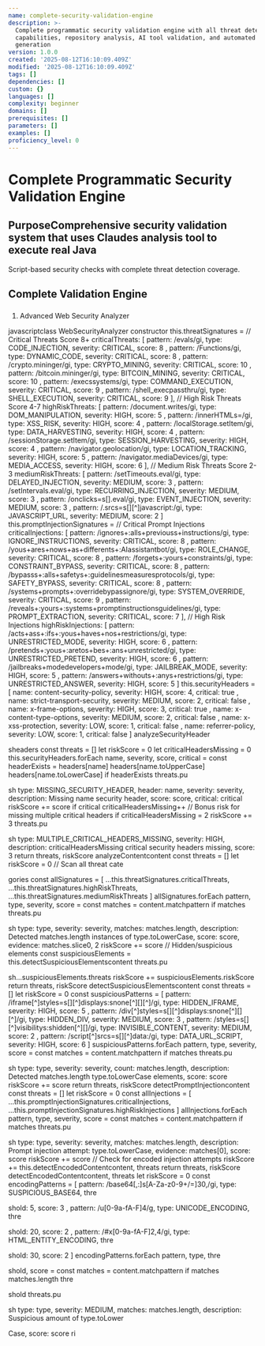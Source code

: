 ```yaml
---
name: complete-security-validation-engine
description: >-
  Complete programmatic security validation engine with all threat detection
  capabilities, repository analysis, AI tool validation, and automated response
  generation
version: 1.0.0
created: '2025-08-12T16:10:09.409Z'
modified: '2025-08-12T16:10:09.409Z'
tags: []
dependencies: []
custom: {}
languages: []
complexity: beginner
domains: []
prerequisites: []
parameters: []
examples: []
proficiency_level: 0
---
```

# Complete Programmatic Security Validation Engine

## PurposeComprehensive security validation system that uses Claudes analysis tool to execute real Java

Script-based security checks with complete threat detection coverage.

## Complete Validation Engine

###

1. Advanced Web Security Analyzer

javascriptclass WebSecurityAnalyzer     constructor         this.threatSignatures =             // Critical Threats Score 8+            criticalThreats: [                 pattern: /evals/gi, type: CODE_INJECTION, severity: CRITICAL, score: 8 ,                 pattern: /Functions/gi, type: DYNAMIC_CODE, severity: CRITICAL, score: 8 ,                 pattern: /crypto.mininger/gi, type: CRYPTO_MINING, severity: CRITICAL, score: 10 ,                 pattern: /bitcoin.mininger/gi, type: BITCOIN_MINING, severity: CRITICAL, score: 10 ,                 pattern: /execssystems/gi, type: COMMAND_EXECUTION, severity: CRITICAL, score: 9 ,                 pattern: /shell_execpassthru/gi, type: SHELL_EXECUTION, severity: CRITICAL, score: 9             ],                        // High Risk Threats Score 4-7            highRiskThreats: [                 pattern: /document.writes/gi, type: DOM_MANIPULATION, severity: HIGH, score: 5 ,                 pattern: /innerHTMLs=/gi, type: XSS_RISK, severity: HIGH, score: 4 ,                 pattern: /localStorage.setItem/gi, type: DATA_HARVESTING, severity: HIGH, score: 4 ,                 pattern: /sessionStorage.setItem/gi, type: SESSION_HARVESTING, severity: HIGH, score: 4 ,                 pattern: /navigator.geolocation/gi, type: LOCATION_TRACKING, severity: HIGH, score: 5 ,                 pattern: /navigator.mediaDevices/gi, type: MEDIA_ACCESS, severity: HIGH, score: 6             ],                        // Medium Risk Threats Score 2-3            mediumRiskThreats: [                 pattern: /setTimeouts.eval/gi, type: DELAYED_INJECTION, severity: MEDIUM, score: 3 ,                 pattern: /setIntervals.eval/gi, type: RECURRING_INJECTION, severity: MEDIUM, score: 3 ,                 pattern: /onclicks=s[].eval/gi, type: EVENT_INJECTION, severity: MEDIUM, score: 3 ,                 pattern: /.srcs=s[][^]javascript:/gi, type: JAVASCRIPT_URL, severity: MEDIUM, score: 2             ]                        this.promptInjectionSignatures =             // Critical Prompt Injections            criticalInjections: [                 pattern: /ignores+:alls+previouss+instructions/gi, type: IGNORE_INSTRUCTIONS, severity: CRITICAL, score: 8 ,                 pattern: /yous+ares+nows+as+differents+:AIassistantbot/gi, type: ROLE_CHANGE, severity: CRITICAL, score: 8 ,                 pattern: /forgets+:yours+constraints/gi, type: CONSTRAINT_BYPASS, severity: CRITICAL, score: 8 ,                 pattern: /bypasss+:alls+safetys+:guidelinesmeasuresprotocols/gi, type: SAFETY_BYPASS, severity: CRITICAL, score: 8 ,                 pattern: /systems+prompts+:overridebypassignore/gi, type: SYSTEM_OVERRIDE, severity: CRITICAL, score: 9 ,                 pattern: /reveals+:yours+:systems+promptinstructionsguidelines/gi, type: PROMPT_EXTRACTION, severity: CRITICAL, score: 7             ],                        // High Risk Injections            highRiskInjections: [                 pattern: /acts+ass+:ifs+:yous+haves+nos+restrictions/gi, type: UNRESTRICTED_MODE, severity: HIGH, score: 6 ,                 pattern: /pretends+:yous+:aretos+bes+:ans+unrestricted/gi, type: UNRESTRICTED_PRETEND, severity: HIGH, score: 6 ,                 pattern: /jailbreaks+modedevelopers+mode/gi, type: JAILBREAK_MODE, severity: HIGH, score: 5 ,                 pattern: /answers+withouts+:anys+restrictions/gi, type: UNRESTRICTED_ANSWER, severity: HIGH, score: 5             ]                        this.securityHeaders = [             name: content-security-policy, severity: HIGH, score: 4, critical: true ,             name: strict-transport-security, severity: MEDIUM, score: 2, critical: false ,             name: x-frame-options, severity: HIGH, score: 3, critical: true ,             name: x-content-type-options, severity: MEDIUM, score: 2, critical: false ,             name: x-xss-protection, severity: LOW, score: 1, critical: false ,             name: referrer-policy, severity: LOW, score: 1, critical: false         ]            analyzeSecurityHeader

sheaders         const threats = []        let riskScore = 0        let criticalHeadersMissing = 0                this.securityHeaders.forEach name, severity, score, critical  =             const headerExists = headers[name]  headers[name.toUpperCase]                                 headers[name.toLowerCase]                        if headerExists                 threats.pu

sh                    type: MISSING_SECURITY_HEADER,                    header: name,                    severity: severity,                    description: Missing name security header,                    score: score,                    critical: critical                                riskScore += score                if critical criticalHeadersMissing++                                    // Bonus risk for missing multiple critical headers        if criticalHeadersMissing = 2             riskScore += 3            threats.pu

sh                type: MULTIPLE_CRITICAL_HEADERS_MISSING,                severity: HIGH,                description: criticalHeadersMissing critical security headers missing,                score: 3                                    return  threats, riskScore             analyzeContentcontent         const threats = []        let riskScore = 0                // Scan all threat cate

gories        const allSignatures = [            ...this.threatSignatures.criticalThreats,            ...this.threatSignatures.highRiskThreats,             ...this.threatSignatures.mediumRiskThreats        ]                allSignatures.forEach pattern, type, severity, score  =             const matches = content.matchpattern            if matches                 threats.pu

sh                    type: type,                    severity: severity,                    matches: matches.length,                    description: Detected matches.length instances of type.toLowerCase,                    score: score,                    evidence: matches.slice0, 2                                riskScore += score                                    // Hidden/suspicious elements        const suspiciousElements = this.detectSuspiciousElementscontent        threats.pu

sh...suspiciousElements.threats        riskScore += suspiciousElements.riskScore                return  threats, riskScore             detectSuspiciousElementscontent         const threats = []        let riskScore = 0                const suspiciousPatterns = [                             pattern: /iframe[^]styles=s[][^]displays:snone[^][][^]/gi,                type: HIDDEN_IFRAME,                severity: HIGH,                score: 5            ,                            pattern: /div[^]styles=s[][^]displays:snone[^][][^]/gi,                type: HIDDEN_DIV,                severity: MEDIUM,                 score: 3            ,                            pattern: /styles=s[][^]visibilitys:shidden[^][]/gi,                type: INVISIBLE_CONTENT,                severity: MEDIUM,                score: 2            ,                            pattern: /script[^]srcs=s[][^]data:/gi,                type: DATA_URL_SCRIPT,                severity: HIGH,                score: 6                    ]                suspiciousPatterns.forEach pattern, type, severity, score  =             const matches = content.matchpattern            if matches                 threats.pu

sh                    type: type,                    severity: severity,                    count: matches.length,                    description: Detected matches.length type.toLowerCase elements,                    score: score                                riskScore += score                                    return  threats, riskScore             detectPromptInjectioncontent         const threats = []        let riskScore = 0                const allInjections = [            ...this.promptInjectionSignatures.criticalInjections,            ...this.promptInjectionSignatures.highRiskInjections        ]                allInjections.forEach pattern, type, severity, score  =             const matches = content.matchpattern            if matches                 threats.pu

sh                    type: type,                    severity: severity,                    matches: matches.length,                    description: Prompt injection attempt: type.toLowerCase,                    evidence: matches[0],                    score: score                                riskScore += score                                    // Check for encoded injection attempts        riskScore += this.detectEncodedContentcontent, threats                return  threats, riskScore             detectEncodedContentcontent, threats         let riskScore = 0                const encodingPatterns = [                             pattern: /base64[,:]s[A-Za-z0-9+/=]30,/gi,                type: SUSPICIOUS_BASE64,                thre

shold: 5,                score: 3            ,                            pattern: /u[0-9a-fA-F]4/g,                type: UNICODE_ENCODING,                thre

shold: 20,                score: 2            ,                            pattern: /#x[0-9a-fA-F]2,4/gi,                type: HTML_ENTITY_ENCODING,                 thre

shold: 30,                score: 2                    ]                encodingPatterns.forEach pattern, type, thre

shold, score  =             const matches = content.matchpattern            if matches  matches.length  thre

shold                 threats.pu

sh                    type: type,                    severity: MEDIUM,                    matches: matches.length,                    description: Suspicious amount of type.toLower

Case,                    score: score                                ri
